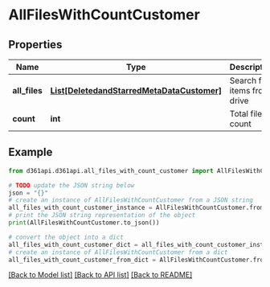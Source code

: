 # AllFilesWithCountCustomer


## Properties

Name | Type | Description | Notes
------------ | ------------- | ------------- | -------------
**all_files** | [**List[DeletedandStarredMetaDataCustomer]**](DeletedandStarredMetaDataCustomer.md) | Search file items from drive | [optional] 
**count** | **int** | Total file count | [optional] 

## Example

```python
from d361api.d361api.all_files_with_count_customer import AllFilesWithCountCustomer

# TODO update the JSON string below
json = "{}"
# create an instance of AllFilesWithCountCustomer from a JSON string
all_files_with_count_customer_instance = AllFilesWithCountCustomer.from_json(json)
# print the JSON string representation of the object
print(AllFilesWithCountCustomer.to_json())

# convert the object into a dict
all_files_with_count_customer_dict = all_files_with_count_customer_instance.to_dict()
# create an instance of AllFilesWithCountCustomer from a dict
all_files_with_count_customer_from_dict = AllFilesWithCountCustomer.from_dict(all_files_with_count_customer_dict)
```
[[Back to Model list]](../README.md#documentation-for-models) [[Back to API list]](../README.md#documentation-for-api-endpoints) [[Back to README]](../README.md)


